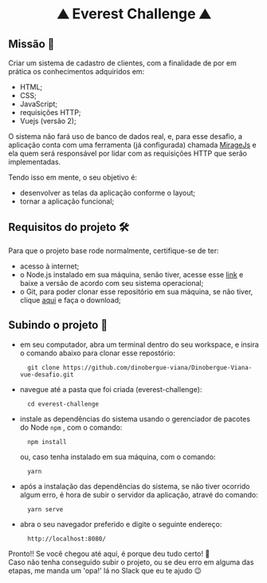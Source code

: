 <h1 align="center">⛰️ Everest Challenge ⛰️</h1>

## Missão :beginner:	

Criar um sistema de cadastro de clientes, com a finalidade de por em prática os conhecimentos adquiridos em:
  - HTML;
  - CSS;
  - JavaScript;
  - requisições HTTP;
  - Vuejs (versão 2);

O sistema não fará uso de banco de dados real, e, para esse desafio, a aplicação conta com uma ferramenta (já configurada) chamada <a href="https://miragejs.com/docs/getting-started/introduction/">MirageJs</a> 
e ela quem será responsável por lidar com as requisições HTTP que serão implementadas.

Tendo isso em mente, o seu objetivo é:
  - desenvolver as telas da aplicação conforme o layout;
  - tornar a aplicação funcional;

## Requisitos do projeto 🛠

Para que o projeto base rode normalmente, certifique-se de ter:
  - acesso à internet;
  - o Node.js instalado em sua máquina, senão tiver, acesse esse <a href="https://nodejs.org/en/download/">link</a> e baixe a versão de acordo com seu sistema operacional;
  - o Git, para poder clonar esse repositório em sua máquina, se não tiver, clique <a href="https://nodejs.org/en/download/">aqui</a> e faça o download;

## Subindo o projeto :rocket:

  - em seu computador, abra um terminal dentro do seu workspace, e insira o comando abaixo para clonar esse repostório:
    ```
      git clone https://github.com/dinobergue-viana/Dinobergue-Viana-vue-desafio.git
    ```
  - navegue até a pasta que foi criada (everest-challenge):
    ```
      cd everest-challenge
    ```
  - instale as dependências do sistema usando o gerenciador de pacotes do Node `npm` , com o comando:
    ```
      npm install
    ```
    ou, caso tenha instalado em sua máquina, com o comando:
    ```
      yarn
    ```
  - após a instalação das dependências do sistema, se não tiver ocorrido algum erro, é hora de subir o servidor da aplicação, atravé do comando:
    ```
      yarn serve
    ```
  - abra o seu navegador preferido e digite o seguinte endereço:
    ```
      http://localhost:8080/
    ```
  Pronto!! Se você chegou até aqui, é porque deu tudo certo! :raised_hands:	<br>
  Caso não tenha conseguido subir o projeto, ou se deu erro em alguma das etapas, me manda um 'opa!' lá no Slack que eu te ajudo :wink:
